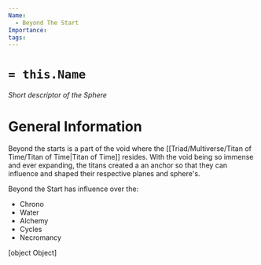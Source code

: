 ```yaml
---
Name:
  - Beyond The Start
Importance: 
tags: 
---
```

# `= this.Name`
*Short descriptor of the Sphere*
# General Information

Beyond the starts is a part of the void where the [[Triad/Multiverse/Titan of Time/Titan of Time|Titan of Time]] resides. With the void being so immense and ever expanding, the titans created a an anchor so that they can influence and shaped their respective planes and sphere's.

Beyond the Start has influence over the:
- Chrono
- Water
- Alchemy
- Cycles
- Necromancy


[object Object]
